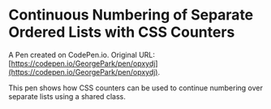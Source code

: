 # Continuous Numbering of Separate Ordered Lists with CSS Counters

A Pen created on CodePen.io. Original URL: [https://codepen.io/GeorgePark/pen/opxydj](https://codepen.io/GeorgePark/pen/opxydj).

This pen shows how CSS counters can be used to continue numbering over separate lists using a shared class.